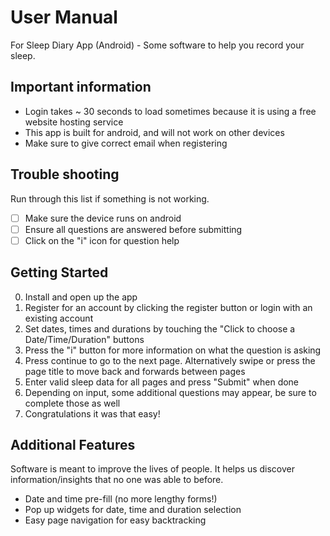 # User Manual
For Sleep Diary App (Android) - Some software to help you record your sleep. 

## Important information
* Login takes ~ 30 seconds to load sometimes because it is using a free website hosting service
* This app is built for android, and will not work on other devices
* Make sure to give correct email when registering

## Trouble shooting
Run through this list if something is not working.
- [ ] Make sure the device runs on android
- [ ] Ensure all questions are answered before submitting
- [ ] Click on the "i" icon for question help

## Getting Started
0. Install and open up the app
1. Register for an account by clicking the register button or login with an existing account
2. Set dates, times and durations by touching the "Click to choose a Date/Time/Duration" buttons
3. Press the "i" button for more information on what the question is asking
4. Press continue to go to the next page. Alternatively swipe or press the page title to move back and forwards between pages
5. Enter valid sleep data for all pages and press "Submit" when done
6. Depending on input, some additional questions may appear, be sure to complete those as well
7. Congratulations it was that easy!

## Additional Features
Software is meant to improve the lives of people. It helps us discover information/insights that no one was able to before.

* Date and time pre-fill (no more lengthy forms!)
* Pop up widgets for date, time and duration selection
* Easy page navigation for easy backtracking
